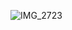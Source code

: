 ![IMG_2723](https://user-images.githubusercontent.com/30084404/166874633-f785bb08-9922-464a-9dc4-6194b8510ee7.jpg)

